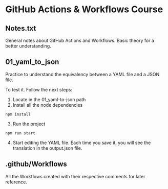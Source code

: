 # GitHub Actions & Workflows Course

## Notes.txt
General notes about GitHub Actions and Workflows. Basic theory for a better understanding.

## 01_yaml_to_json
Practice to understand the equivalency between a YAML file and a JSON file.

To test it. Follow the next steps:
1. Locate in the 01_yaml-to-json path
2. Install all the node dependencies
```
npm install
```
3. Run the project
```
npm run start
```
4. Start editing the YAML file. Each time you save it, you will see the translation in the output.json file. 

## .github/Workflows
All the Workflows created with their respective comments for later reference.